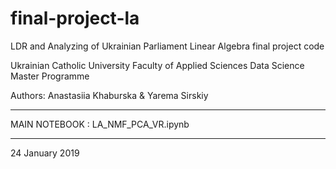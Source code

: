 # final-project-la

LDR and Analyzing of Ukrainian Parliament
Linear Algebra final project code

Ukrainian Catholic University
Faculty of Applied Sciences
Data Science Master Programme

Authors:
Anastasiia Khaburska & Yarema Sirskiy

_______________________________________________
MAIN NOTEBOOK : LA_NMF_PCA_VR.ipynb
_______________________________________________

24 January 2019
